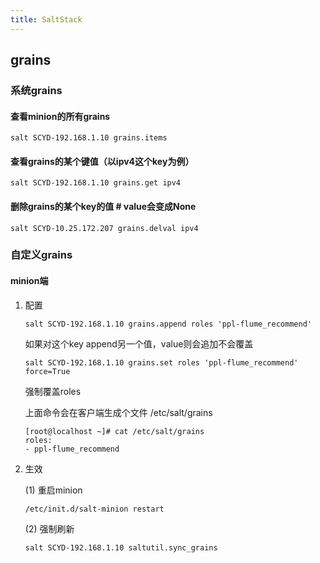 ```yaml
---
title: SaltStack
---
```


## grains
### 系统grains

#### 查看minion的所有grains

```shell
salt SCYD-192.168.1.10 grains.items
```

#### 查看grains的某个键值（以ipv4这个key为例）

```shell
salt SCYD-192.168.1.10 grains.get ipv4
```

#### 删除grains的某个key的值 # value会变成None

```shell
salt SCYD-10.25.172.207 grains.delval ipv4
```



### 自定义grains
#### minion端

1. 配置

   ```shell
   salt SCYD-192.168.1.10 grains.append roles 'ppl-flume_recommend'
   ```

   如果对这个key append另一个值，value则会追加不会覆盖

   ```shell
   salt SCYD-192.168.1.10 grains.set roles 'ppl-flume_recommend' force=True
   ```
   
   强制覆盖roles

   上面命令会在客户端生成个文件 /etc/salt/grains

   ```shell
   [root@localhost ~]# cat /etc/salt/grains
   roles:
   - ppl-flume_recommend
   ```

2. 生效

   (1) 重启minion

   ```shell
   /etc/init.d/salt-minion restart
   ```

   (2) 强制刷新

   ```shell
   salt SCYD-192.168.1.10 saltutil.sync_grains
   ```

   